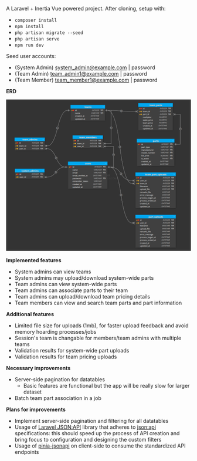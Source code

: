 A Laravel + Inertia Vue powered project. After cloning, setup with:
 - `composer install`
 - `npm install`
 - `php artisan migrate --seed`
 - `php artisan serve`
 - `npm run dev`

Seed user accounts:
  - (System Admin) system_admin@example.com | password
  - (Team Admin) team_admin1@example.com | password
  - (Team Member) team_member1@example.com | password

**ERD**

![Alt text](ERD.png)

**Implemented features**
- System admins can view teams
- System admins may upload/download system-wide parts
- Team admins can view system-wide parts
- Team admins can associate parts to their team
- Team admins can upload/download team pricing details
- Team members can view and search team parts and part information

**Additional features**
- Limited file size for uploads (1mb), for faster upload feedback and avoid memory hoarding processes/jobs
- Session's team is changable for members/team admins with multiple teams
- Validation results for system-wide part uploads
- Validation results for team pricing uploads

**Necessary improvements**
- Server-side pagination for datatables
  - Basic features are functional but the app will be really slow for larger dataset
- Batch team part association in a job

**Plans for improvements**
- Implement server-side pagination and filtering for all datatables
- Usage of [Laravel JSON:API](https://laraveljsonapi.io/) library that adheres to [json:api](https://jsonapi.org/) specifications: this should speed up the process of API creation and bring focus to configuration and designing the custom filters
- Usage of [pinia-jsonapi](https://github.com/mrichar1/pinia-jsonapi) on client-side to consume the standardized API endpoints
